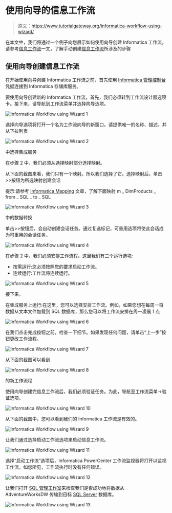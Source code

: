 # 使用向导的信息工作流

> 原文：<https://www.tutorialgateway.org/informatica-workflow-using-wizard/>

在本文中，我们将通过一个例子向您展示如何使用向导创建 Informatica 工作流。请参考[信息工作流](https://www.tutorialgateway.org/informatica-workflow/)一文，了解手动创建[信息工作流](https://www.tutorialgateway.org/informatica/)所涉及的步骤

## 使用向导创建信息工作流

在开始使用向导创建 Informatica 工作流之前，首先使用 [Informatica 管理控制台](https://www.tutorialgateway.org/informatica-admin-console/)凭据连接到 Informatica 存储库服务。

要使用向导创建新的 Informatica 工作流，首先，我们必须转到工作流设计器选项卡。接下来，请导航到工作流菜单并选择向导选项。

![Informatica Workflow using Wizard 1](img/549ce9c894c89f65b46d63a022f209f0.png)

选择向导选项将打开一个名为工作流向导的新窗口。请提供唯一的名称、描述，并从下拉列表

![Informatica Workflow using Wizard 2](img/ef9ddab8b9c5bbae8a219126b5e40fe6.png)

中选择集成服务

在步骤 2 中，我们必须从选择映射部分选择映射。

从下面的截图来看，我们只有一个映射。所以我们选择了它。选择映射后，单击>>按钮为所选映射创建会话

提示:请参考 [Informatica Mapping](https://www.tutorialgateway.org/informatica-mapping/) 文章，了解下面映射 m _ DimProducts _ from _ SQL _ to _ SQL

![Informatica Workflow using Wizard 3](img/3a33bfc30eb76ce177894b3429c8e7a8.png)

中的数据转换

单击>>按钮后，会自动创建会话任务。通过复选标记，可重用选项将使此会话成为可重用的会话任务。

![Informatica Workflow using Wizard 4](img/29d53379f43c55cc03f2ec7301a2564e.png)

在步骤 2 中，我们必须安排工作流程。这里我们有三个运行选项:

*   按需运行:您必须按照您的要求启动工作流。
*   连续运行:工作流将连续运行。

![Informatica Workflow using Wizard 5](img/fcced2185b19b52808873113cf6ddedd.png)

接下来，

在集成服务上运行:在这里，您可以选择安排工作流。例如，如果您想在每周一将数据从文本文件加载到 SQL 数据库，那么您可以将工作流安排在周一凌晨 1 点

![Informatica Workflow using Wizard 6](img/566719643809592b0efbe31736cc0bab.png)

在我们点击完成按钮之前，检查一下细节。如果发现任何问题，请单击“上一步”按钮更改工作流程。

![Informatica Workflow using Wizard 7](img/f1783438819cc8b7949c5667d0fb4f17.png)

从下面的截图可以看到

![Informatica Workflow using Wizard 8](img/20a87b62e5f2410be26ca4d4b237999b.png)

的新工作流程

使用向导创建完信息工作流后，我们必须验证任务。为此，导航至工作流菜单->验证选项。

![Informatica Workflow using Wizard 10](img/234bac69c3d3597c781670628ac2a855.png)

从下面的截图中，您可以看到我们的 Informatica 工作流是有效的。

![Informatica Workflow using Wizard 9](img/dd552f889618dd5a0293ccb8cdc3dc34.png)

让我们通过选择启动工作流选项来启动信息工作流。

![Informatica Workflow using Wizard 11](img/36f382852470a0851b95e522c4b6b9c6.png)

选择“启动工作流”选项后，Informatica PowerCenter 工作流监视器将打开以监视工作流。如您所见，工作流执行时没有任何错误。

![Informatica Workflow using Wizard 12](img/3ae4fd2ee300cc41580633114110a499.png)

让我们打开 [SQL 管理工作室](https://www.tutorialgateway.org/sql/)来检查我们是否成功地将数据从 AdventureWorksDW 传输到目标 [SQL Server](https://www.tutorialgateway.org/sql/) 数据库。

![Informatica Workflow using Wizard 13](img/ddde32693c55861e3b17fa3a1d86a7c6.png)
